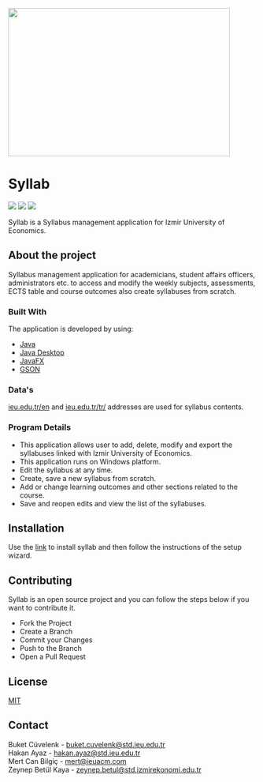 <img align="center" src="https://user-images.githubusercontent.com/52011799/104850865-a819c580-5902-11eb-888f-be05dea947c7.jpeg" width="450" height="300" />  

 # Syllab
![](https://img.shields.io/badge/made%20by-group%2013-blue)
![](https://img.shields.io/badge/platform-windows-lightgrey)
![](https://img.shields.io/badge/contributors%20-4-yellow)

Syllab is a Syllabus management application for Izmir University of Economics.

## About the project

Syllabus management application for academicians, student affairs officers, administrators etc. to access and modify the weekly subjects, assessments, ECTS table and course outcomes also create syllabuses from scratch.

### Built With

The application is developed by using:

+ [Java](https://www.java.com/tr/)
+ [Java Desktop](https://docs.oracle.com/javase/9/docs/api/java.desktop-summary.html)
+ [JavaFX](https://openjfx.io/)
+ [GSON](https://sites.google.com/site/gson/Home)

### Data's

[ieu.edu.tr/en](https://www.ieu.edu.tr/en) and [ieu.edu.tr/tr/](https://www.ieu.edu.tr/tr) addresses are used for syllabus contents.

### Program Details

+ This application allows user to add, delete, modify and export the
syllabuses linked with Izmir University of Economics.
+ This application runs on Windows platform.
+ Edit the syllabus at any time.
+ Create, save a new syllabus from scratch.
+ Add or change learning outcomes and other sections related to the course. 
+ Save and reopen edits and view the list of the syllabuses.

## Installation

Use the [link](https://openjfx.io/) to install syllab and then follow the instructions of the setup wizard.

## Contributing

Syllab is an open source project and you can follow the steps below if you want to contribute it.

+ Fork the Project
+ Create a Branch
+ Commit your Changes
+ Push to the Branch
+ Open a Pull Request

## License
[MIT](https://choosealicense.com/licenses/mit/)

## Contact

Buket Cüvelenk - buket.cuvelenk@std.ieu.edu.tr   
Hakan Ayaz - hakan.ayaz@std.ieu.edu.tr   
Mert Can Bilgiç - mert@ieuacm.com   
Zeynep Betül Kaya - zeynep.betul@std.izmirekonomi.edu.tr
